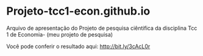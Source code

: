# Projeto-tcc1-econ.github.io
Arquivo de apresentação do Projeto de pesquisa ciêntifica da disciplina Tcc 1 de Economia- (meu projeto de pesquisa)

Você pode conferir o resultado aqui: http://bit.ly/3cAcL0r
